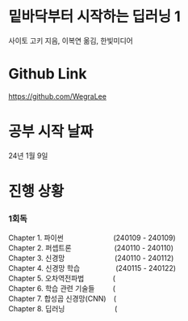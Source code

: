 # 밑바닥부터 시작하는 딥러닝 1
사이토 고키 지음, 이복연 옮김, 한빛미디어  

# Github Link
https://github.com/WegraLee

# 공부 시작 날짜
24년 1월 9일  

# 진행 상황
### 1회독
Chapter 1. 파이썬 &ensp;&ensp;&ensp;&ensp;&ensp;&ensp;&ensp;&ensp;&ensp;&ensp;&ensp;&ensp;&ensp; (240109 - 240109)  
Chapter 2. 퍼셉트론 &ensp;&ensp;&ensp;&ensp;&ensp;&ensp;&ensp;&ensp;&ensp;&ensp;&ensp; (240110 - 240110)  
Chapter 3. 신경망 &ensp;&ensp;&ensp;&ensp;&ensp;&ensp;&ensp;&ensp;&ensp;&ensp;&ensp;&ensp;&ensp; (240110 - 240112)  
Chapter 4. 신경망 학습 &ensp;&ensp;&ensp;&ensp;&ensp;&ensp;&ensp;&ensp;&ensp; (240115 - 240122)  
Chapter 5. 오차역전파법 &ensp;&ensp;&ensp;&ensp;&ensp;&ensp;&ensp; (  
Chapter 6. 학습 관련 기술들 &ensp;&ensp;&ensp;&ensp; (  
Chapter 7. 합성곱 신경망(CNN) &ensp; (  
Chapter 8. 딥러닝 &ensp;&ensp;&ensp;&ensp;&ensp;&ensp;&ensp;&ensp;&ensp;&ensp;&ensp;&ensp;&ensp; (  
